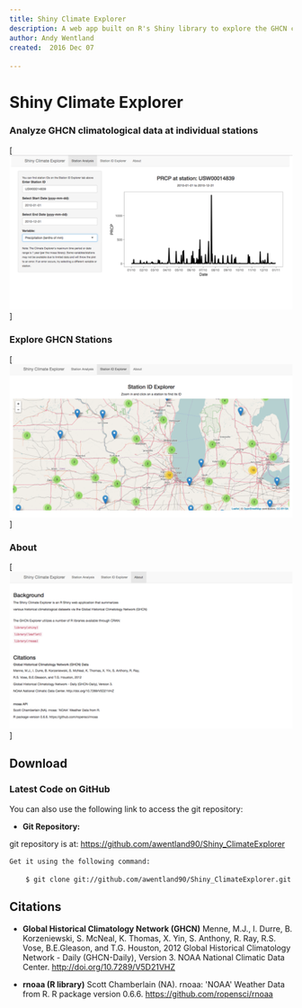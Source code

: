 ```yaml
---
title: Shiny Climate Explorer
description: A web app built on R's Shiny library to explore the GHCN climatology data for individual stations
author: Andy Wentland
created:  2016 Dec 07

---
```


Shiny Climate Explorer
=========

### Analyze GHCN climatological data at individual stations  

[![Shiny_ClimateExplorer dualmode](https://github.com/awentland90/Shiny_ClimateExplorer/blob/master/data/station_analysis.png)]

### Explore GHCN Stations

[![Shiny_ClimateExplorer dualmode](https://github.com/awentland90/Shiny_ClimateExplorer/blob/master/data/station_explorer.png)]

### About

[![Shiny_ClimateExplorer dualmode](https://github.com/awentland90/Shiny_ClimateExplorer/blob/master/data/about.png)]


Download
--------

### Latest Code on GitHub

You can also use the following link to access the git repository:

*   **Git Repository:**

   git repository is at: <https://github.com/awentland90/Shiny_ClimateExplorer>
   
    Get it using the following command:

        $ git clone git://github.com/awentland90/Shiny_ClimateExplorer.git
        

Citations
--------
*   **Global Historical Climatology Network (GHCN)**
	Menne, M.J., I. Durre, B. Korzeniewski, S. McNeal, K. Thomas, X. Yin, S. Anthony, R. Ray,
	R.S. Vose, B.E.Gleason, and T.G. Houston, 2012
	Global Historical Climatology Network - Daily (GHCN-Daily), Version 3.
	NOAA National Climatic Data Center. http://doi.org/10.7289/V5D21VHZ

*   **rnoaa (R library)**
	Scott Chamberlain (NA). rnoaa: 'NOAA' Weather Data from R.
	R package version 0.6.6. <https://github.com/ropensci/rnoaa>